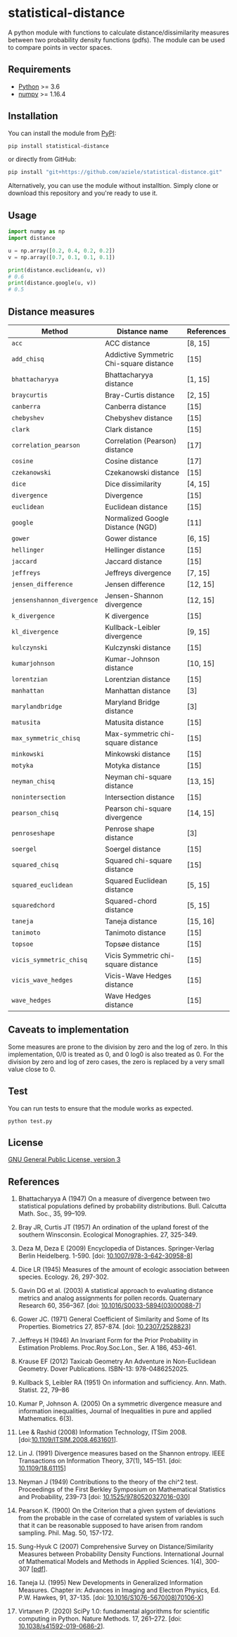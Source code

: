 # statistical-distance
A python module with functions to calculate distance/dissimilarity measures between two probability density functions (pdfs). The module can be used to compare points in vector spaces.

## Requirements
* [Python](https://www.python.org) >= 3.6
* [numpy](http://www.numpy.org) >= 1.16.4

## Installation
You can install the module from [PyPI](https://pypi.org/project/statistical-distance/):

```bash
pip install statistical-distance
```

or directly from GitHub:

```bash
pip install "git+https://github.com/aziele/statistical-distance.git"
```

Alternatively, you can use the module without installtion. Simply clone or download this repository and you're ready to use it.


## Usage

```python
import numpy as np
import distance

u = np.array([0.2, 0.4, 0.2, 0.2])
v = np.array([0.7, 0.1, 0.1, 0.1])

print(distance.euclidean(u, v))
# 0.6
print(distance.google(u, v))
# 0.5
```

## Distance measures

| Method | Distance name | References |
| ----------- | --------- | --------- |
| `acc` | ACC distance | [8, 15] |
| `add_chisq` | Addictive Symmetric Chi-square distance | [15] |
| `bhattacharyya` | Bhattacharyya distance | [1, 15] |
| `braycurtis` | Bray-Curtis distance | [2, 15] |
| `canberra` | Canberra distance | [15] |
| `chebyshev` | Chebyshev distance | [15] |
| `clark` | Clark distance | [15] |
| `correlation_pearson` | Correlation (Pearson) distance | [17] |
| `cosine` | Cosine distance | [17] |
| `czekanowski` | Czekanowski distance | [15] |
| `dice` | Dice dissimilarity | [4, 15] |
| `divergence` | Divergence | [15] |
| `euclidean` | Euclidean distance | [15] |
| `google` | Normalized Google Distance (NGD) | [11] |
| `gower` | Gower distance | [6, 15] |
| `hellinger` | Hellinger distance | [15] |
| `jaccard` | Jaccard distance | [15] |
| `jeffreys` | Jeffreys divergence | [7, 15] |
| `jensen_difference` | Jensen difference | [12, 15] |
| `jensenshannon_divergence` | Jensen-Shannon divergence | [12, 15] |
| `k_divergence` | K divergence | [15] |
| `kl_divergence` | Kullback-Leibler divergence | [9, 15] |
| `kulczynski` | Kulczynski distance | [15] |
| `kumarjohnson` | Kumar-Johnson distance | [10, 15] |
| `lorentzian` | Lorentzian distance | [15] |
| `manhattan` | Manhattan distance | [3] |
| `marylandbridge` | Maryland Bridge distance | [3] |
| `matusita` | Matusita distance | [15] |
| `max_symmetric_chisq` | Max-symmetric chi-square distance | [15] |
| `minkowski` | Minkowski distance | [15] |
| `motyka` | Motyka distance | [15] |
| `neyman_chisq` | Neyman chi-square distance | [13, 15] |
| `nonintersection` | Intersection distance | [15] |
| `pearson_chisq` | Pearson chi-square divergence | [14, 15] |
| `penroseshape` | Penrose shape distance | [3] |
| `soergel` | Soergel distance | [15] |
| `squared_chisq` | Squared chi-square distance | [15] |
| `squared_euclidean` | Squared Euclidean distance | [5, 15] |
| `squaredchord` | Squared-chord distance | [5, 15] |
| `taneja` | Taneja distance | [15, 16] |
| `tanimoto` | Tanimoto distance | [15] |
| `topsoe` | Topsøe distance | [15] |
| `vicis_symmetric_chisq` | Vicis Symmetric chi-square distance | [15] |
| `vicis_wave_hedges` | Vicis-Wave Hedges distance | [15] |
| `wave_hedges` | Wave Hedges distance | [15] |


## Caveats to implementation
Some measures are prone to the division by zero and the log of zero. In this implementation, 0/0 is treated as 0, and 0 log0 is also treated as 0. For the division by zero and log of zero cases, the zero is replaced by a very small value close to 0.


## Test
You can run tests to ensure that the module works as expected.

```
python test.py
```

## License

[GNU General Public License, version 3](https://www.gnu.org/licenses/gpl-3.0.html)


## References

1. Bhattacharyya A (1947) On a measure of divergence between two statistical populations defined by probability distributions. Bull. Calcutta Math. Soc., 35, 99–109.

2. Bray JR, Curtis JT (1957) An ordination of the upland forest of the southern Winsconsin. Ecological Monographies. 27, 325-349.

3. Deza M, Deza E (2009) Encyclopedia of Distances. Springer-Verlag Berlin Heidelberg. 1-590. [doi: [10.1007/978-3-642-30958-8](https://doi.org/10.1007/978-3-642-30958-8)]

4. Dice LR (1945) Measures of the amount of ecologic association between species. Ecology. 26, 297-302.

5. Gavin DG et al. (2003) A statistical approach to evaluating distance metrics and analog assignments for pollen records. Quaternary Research 60, 356–367. [doi: [10.1016/S0033-5894(03)00088-7](https://doi.org/10.1016/S0033-5894(03)00088-7)]

6. Gower JC. (1971) General Coefficient of Similarity and Some of Its Properties. Biometrics 27, 857-874. [doi: [10.2307/2528823](https://doi.org/10.2307/2528823)]

7. Jeffreys H (1946) An Invariant Form for the Prior Probability in Estimation Problems. Proc.Roy.Soc.Lon., Ser. A 186, 453-461.

8. Krause EF (2012) Taxicab Geometry An Adventure in Non-Euclidean Geometry. Dover Publications. ISBN-13: 978-0486252025.

9. Kullback S, Leibler RA (1951) On information and sufficiency. Ann. Math. Statist. 22, 79–86

10. Kumar P, Johnson A. (2005) On a symmetric divergence measure and information inequalities, Journal of Inequalities in pure and applied Mathematics. 6(3).

11. Lee & Rashid (2008) Information Technology, ITSim 2008. [doi:[10.1109/ITSIM.2008.4631601](https://doi.org/10.1109/ITSIM.2008.4631601)].

12. Lin J. (1991) Divergence measures based on the Shannon entropy. IEEE Transactions on Information Theory, 37(1), 145–151. [doi: [10.1109/18.61115](https://doi.org/10.1109/18.61115)]

13. Neyman J (1949) Contributions to the theory of the chi^2 test. Proceedings of the First Berkley Symposium on Mathematical Statistics and Probability, 239-73 [doi: [10.1525/9780520327016-030](https://doi.org/10.1525/9780520327016-030)]

14. Pearson K. (1900) On the Criterion that a given system of deviations from the probable in the case of correlated system of variables is such that it can be reasonable supposed to have arisen from random sampling. Phil. Mag. 50, 157-172.

15. Sung-Hyuk C (2007) Comprehensive Survey on Distance/Similarity Measures between Probability Density Functions. International Journal of Mathematical Models and Methods in Applied Sciences. 1(4), 300-307 [[pdf](http://www.fisica.edu.uy/~cris/teaching/Cha_pdf_distances_2007.pdf)].

16. Taneja IJ. (1995) New Developments in Generalized Information Measures. Chapter in: Advances in Imaging and Electron Physics, Ed. P.W. Hawkes, 91, 37-135. [doi: [10.1016/S1076-5670(08)70106-X](https://doi.org/10.1016/S1076-5670(08)70106-X)]

17. Virtanen P. (2020) SciPy 1.0: fundamental algorithms for scientific computing in Python. Nature Methods. 17, 261–272. [doi: [10.1038/s41592-019-0686-2](https://doi.org/10.1038/s41592-019-0686-2)].